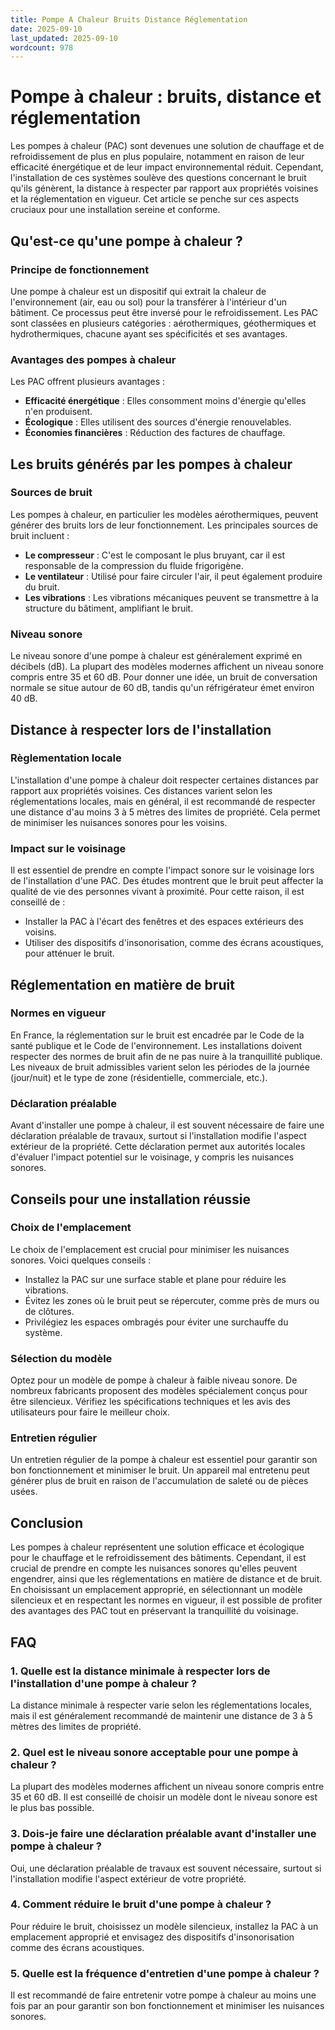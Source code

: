 ```yaml
---
title: Pompe A Chaleur Bruits Distance Réglementation
date: 2025-09-10
last_updated: 2025-09-10
wordcount: 978
---
```


# Pompe à chaleur : bruits, distance et réglementation

Les pompes à chaleur (PAC) sont devenues une solution de chauffage et de refroidissement de plus en plus populaire, notamment en raison de leur efficacité énergétique et de leur impact environnemental réduit. Cependant, l'installation de ces systèmes soulève des questions concernant le bruit qu'ils génèrent, la distance à respecter par rapport aux propriétés voisines et la réglementation en vigueur. Cet article se penche sur ces aspects cruciaux pour une installation sereine et conforme.

## Qu'est-ce qu'une pompe à chaleur ?

### Principe de fonctionnement

Une pompe à chaleur est un dispositif qui extrait la chaleur de l'environnement (air, eau ou sol) pour la transférer à l'intérieur d'un bâtiment. Ce processus peut être inversé pour le refroidissement. Les PAC sont classées en plusieurs catégories : aérothermiques, géothermiques et hydrothermiques, chacune ayant ses spécificités et ses avantages.

### Avantages des pompes à chaleur

Les PAC offrent plusieurs avantages :
- **Efficacité énergétique** : Elles consomment moins d'énergie qu'elles n'en produisent.
- **Écologique** : Elles utilisent des sources d'énergie renouvelables.
- **Économies financières** : Réduction des factures de chauffage.

## Les bruits générés par les pompes à chaleur

### Sources de bruit

Les pompes à chaleur, en particulier les modèles aérothermiques, peuvent générer des bruits lors de leur fonctionnement. Les principales sources de bruit incluent :
- **Le compresseur** : C'est le composant le plus bruyant, car il est responsable de la compression du fluide frigorigène.
- **Le ventilateur** : Utilisé pour faire circuler l'air, il peut également produire du bruit.
- **Les vibrations** : Les vibrations mécaniques peuvent se transmettre à la structure du bâtiment, amplifiant le bruit.

### Niveau sonore

Le niveau sonore d'une pompe à chaleur est généralement exprimé en décibels (dB). La plupart des modèles modernes affichent un niveau sonore compris entre 35 et 60 dB. Pour donner une idée, un bruit de conversation normale se situe autour de 60 dB, tandis qu'un réfrigérateur émet environ 40 dB.

## Distance à respecter lors de l'installation

### Règlementation locale

L'installation d'une pompe à chaleur doit respecter certaines distances par rapport aux propriétés voisines. Ces distances varient selon les réglementations locales, mais en général, il est recommandé de respecter une distance d'au moins 3 à 5 mètres des limites de propriété. Cela permet de minimiser les nuisances sonores pour les voisins.

### Impact sur le voisinage

Il est essentiel de prendre en compte l'impact sonore sur le voisinage lors de l'installation d'une PAC. Des études montrent que le bruit peut affecter la qualité de vie des personnes vivant à proximité. Pour cette raison, il est conseillé de :
- Installer la PAC à l'écart des fenêtres et des espaces extérieurs des voisins.
- Utiliser des dispositifs d'insonorisation, comme des écrans acoustiques, pour atténuer le bruit.

## Réglementation en matière de bruit

### Normes en vigueur

En France, la réglementation sur le bruit est encadrée par le Code de la santé publique et le Code de l'environnement. Les installations doivent respecter des normes de bruit afin de ne pas nuire à la tranquillité publique. Les niveaux de bruit admissibles varient selon les périodes de la journée (jour/nuit) et le type de zone (résidentielle, commerciale, etc.).

### Déclaration préalable

Avant d'installer une pompe à chaleur, il est souvent nécessaire de faire une déclaration préalable de travaux, surtout si l'installation modifie l'aspect extérieur de la propriété. Cette déclaration permet aux autorités locales d'évaluer l'impact potentiel sur le voisinage, y compris les nuisances sonores.

## Conseils pour une installation réussie

### Choix de l'emplacement

Le choix de l'emplacement est crucial pour minimiser les nuisances sonores. Voici quelques conseils :
- Installez la PAC sur une surface stable et plane pour réduire les vibrations.
- Évitez les zones où le bruit peut se répercuter, comme près de murs ou de clôtures.
- Privilégiez les espaces ombragés pour éviter une surchauffe du système.

### Sélection du modèle

Optez pour un modèle de pompe à chaleur à faible niveau sonore. De nombreux fabricants proposent des modèles spécialement conçus pour être silencieux. Vérifiez les spécifications techniques et les avis des utilisateurs pour faire le meilleur choix.

### Entretien régulier

Un entretien régulier de la pompe à chaleur est essentiel pour garantir son bon fonctionnement et minimiser le bruit. Un appareil mal entretenu peut générer plus de bruit en raison de l'accumulation de saleté ou de pièces usées.

## Conclusion

Les pompes à chaleur représentent une solution efficace et écologique pour le chauffage et le refroidissement des bâtiments. Cependant, il est crucial de prendre en compte les nuisances sonores qu'elles peuvent engendrer, ainsi que les réglementations en matière de distance et de bruit. En choisissant un emplacement approprié, en sélectionnant un modèle silencieux et en respectant les normes en vigueur, il est possible de profiter des avantages des PAC tout en préservant la tranquillité du voisinage.

## FAQ

### 1. Quelle est la distance minimale à respecter lors de l'installation d'une pompe à chaleur ?

La distance minimale à respecter varie selon les réglementations locales, mais il est généralement recommandé de maintenir une distance de 3 à 5 mètres des limites de propriété.

### 2. Quel est le niveau sonore acceptable pour une pompe à chaleur ?

La plupart des modèles modernes affichent un niveau sonore compris entre 35 et 60 dB. Il est conseillé de choisir un modèle dont le niveau sonore est le plus bas possible.

### 3. Dois-je faire une déclaration préalable avant d'installer une pompe à chaleur ?

Oui, une déclaration préalable de travaux est souvent nécessaire, surtout si l'installation modifie l'aspect extérieur de votre propriété.

### 4. Comment réduire le bruit d'une pompe à chaleur ?

Pour réduire le bruit, choisissez un modèle silencieux, installez la PAC à un emplacement approprié et envisagez des dispositifs d'insonorisation comme des écrans acoustiques.

### 5. Quelle est la fréquence d'entretien d'une pompe à chaleur ?

Il est recommandé de faire entretenir votre pompe à chaleur au moins une fois par an pour garantir son bon fonctionnement et minimiser les nuisances sonores.